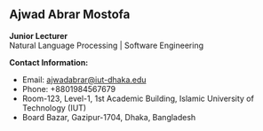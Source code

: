 ## Ajwad Abrar Mostofa  
**Junior Lecturer**  
Natural Language Processing | Software Engineering  

**Contact Information:**  
- Email: [ajwadabrar@iut-dhaka.edu](mailto:ajwadabrar@iut-dhaka.edu)  
- Phone: +8801984567679  
- Room-123, Level-1, 1st Academic Building, Islamic University of Technology (IUT)  
- Board Bazar, Gazipur-1704, Dhaka, Bangladesh
